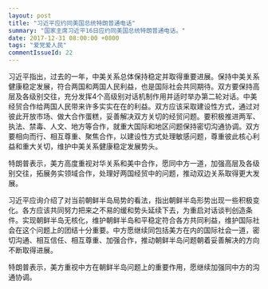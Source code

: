 ```yaml
---
layout: post
title: "习近平应约同美国总统特朗普通电话"
summary: "国家主席习近平16日应约同美国总统特朗普通电话。"
date: 2017-12-31 08:00:00 +0800
tags: "爱党爱人民"
commentIssueId: 22
---
```


习近平指出，过去的一年，中美关系总体保持稳定并取得重要进展。保持中美关系健康稳定发展，符合两国和两国人民利益，也是国际社会共同期待。双方要保持高层及各级别交往，充分发挥4个高级别对话机制作用并适时举办第二轮对话。中美经贸合作给两国人民带来许多实实在在的利益。双方应该采取建设性方式，通过对彼此开放市场、做大合作蛋糕，妥善解决双方关切的经贸问题。要积极推进两军、执法、禁毒、人文、地方等合作，就重大国际和地区问题保持密切沟通协调。双方要相向而行、相互尊重、聚焦合作，以建设性方式处理敏感问题，尊重彼此核心利益和重大关切，维护中美关系健康稳定发展势头。

特朗普表示，美方高度重视对华关系和美中合作，愿同中方一道，加强高层及各级别交往，拓展务实领域合作，处理好两国经贸中的问题，推动双边关系取得更大发展。

习近平应询介绍了对当前朝鲜半岛局势的看法，指出朝鲜半岛形势出现一些积极变化。各方应该共同努力把来之不易的缓和势头延续下去，为重启对话谈判创造条件。实现朝鲜半岛无核化，维护朝鲜半岛和平稳定符合各方共同利益，维护国际社会在这个问题上的团结十分重要。中方愿继续同包括美方在内的国际社会一道，密切沟通、相互信任、相互尊重、加强合作，推动朝鲜半岛问题朝着妥善解决的方向不断取得进展。

特朗普表示，美方重视中方在朝鲜半岛问题上的重要作用，愿继续加强同中方的沟通协调。
